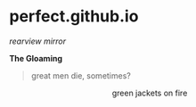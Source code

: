 # perfect.github.io

_rearview mirror_

**The Gloaming**

>great men die, sometimes?

<p align=center> green jackets on fire </p>
